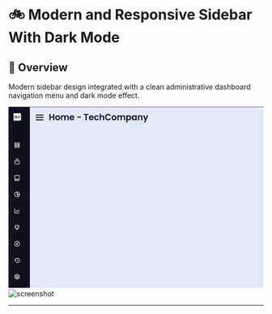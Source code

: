 #  :bike: Modern and Responsive Sidebar With Dark Mode 

## :scroll: Overview 
Modern sidebar design integrated with a clean administrative dashboard navigation menu and dark mode effect.

![screenshot](pics/screenshot1.png)
![screenshot](pics/screengif.gif)

***